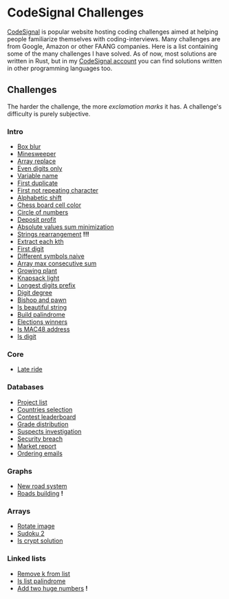# CodeSignal Challenges

[CodeSignal](https://codesignal.com/) is popular website hosting coding challenges aimed at helping people familiarize themselves with coding-interviews. Many challenges are from Google, Amazon or other FAANG companies. Here is a list containing some of the many challenges I have solved. As of now, most solutions are written in Rust, but in my [CodeSignal account](https://app.codesignal.com/profile/costas_v) you can find solutions written in other programming languages too.

## Challenges

The harder the challenge, the more *exclamation marks* it has. A challenge's difficulty is purely subjective.

### Intro

* [Box blur](./box_blur/box_blur.md)
* [Minesweeper](./minesweeper/minesweeper.md)
* [Array replace](./array_replace/array_replace.md)
* [Even digits only](./even_digits_only/even_digits_only.md)
* [Variable name](./variable_name/variable_name.md)
* [First duplicate](./first_duplicate/first_duplicate.md)
* [First not repeating character](./first_not_repeating_character/first_not_repeating_character.md)
* [Alphabetic shift](./alphabetic_shift/alphabetic_shift.md)
* [Chess board cell color](./chess_board_cell_color/chess_board_cell_color.md)
* [Circle of numbers](./circle_of_numbers/circle_of_numbers.md)
* [Deposit profit](./deposit_profit/deposit_profit.md)
* [Absolute values sum minimization](./absolute_values_sum_minimization/absolute_values_sum_minimization.md)
* [Strings rearrangement](./strings_rearrangement/strings_rearrangement.md) **!!!**
* [Extract each kth](./extract_each_kth/extract_each_kth.md)
* [First digit](./first_digit/first_digit.md)
* [Different symbols naive](./different_symbols_naive/different_symbols_naive.md)
* [Array max consecutive sum](./array_max_consecutive_sum/array_max_consecutive_sum.md)
* [Growing plant](./growing_plant/growing_plant.md)
* [Knapsack light](./knapsack_light/knapsack_light.md)
* [Longest digits prefix](./longest_digits_prefix/longest_digits_prefix.md)
* [Digit degree](./digit_degree/digit_degree.md)
* [Bishop and pawn](./bishop_and_pawn/bishop_and_pawn.md)
* [Is beautiful string](./is_beautiful_string/is_beautiful_string.md)
* [Build palindrome](./build_palindrome/build_palindrome.md)
* [Elections winners](./elections_winners/elections_winners.md)
* [Is MAC48 address](./is_mac48_address/is_mac48_address.md)
* [Is digit](./is_digit/is_digit.md)

### Core

* [Late ride](./late_ride/late_ride.md)

### Databases

* [Project list](./project_list/project_list.md)
* [Countries selection](./countries_selection/countries_selection.md)
* [Contest leaderboard](./contest_leaderboard/contest_leaderboard.md)
* [Grade distribution](./grade_distribution/grade_distribution.md)
* [Suspects investigation](./suspects_investigations/suspects_investigations.md)
* [Security breach](./security_breach/security_breach.md)
* [Market report](./market_report/market_report.md)
* [Ordering emails](./ordering_emails/ordering_emails.md)

### Graphs

* [New road system](./new_road_system/new_road_system.md)
* [Roads building](./roads_building/roads_building.md) **!**

### Arrays

* [Rotate image](./rotate_image/rotate_image.md)
* [Sudoku 2](./sudoku2/sudoku2.md)
* [Is crypt solution](./is_crypt_solution/is_crypt_solution.md)

### Linked lists

* [Remove k from list](./remove_k_from_list/remove_k_from_list.md)
* [Is list palindrome](./is_list_palindrome/is_list_palindrome.md)
* [Add two huge numbers](./add_two_huge_numbers/add_two_huge_numbers.md) **!**
